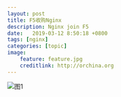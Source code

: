 ```yaml
---
layout: post
title: F5收购Nginx 
description: Nginx join F5
date:   2019-03-12 8:50:18 +0800 
tags: [nginx]
categories: [topic]
image:
    feature: feature.jpg
    creditlink: http://orchina.org
---
```




![图1](https://lua.ren/images/news/nginxfr5.jpg)

